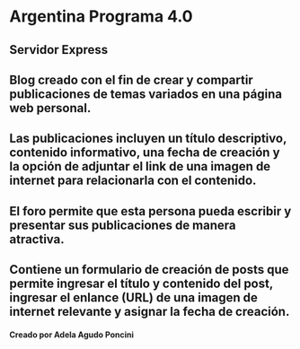 # Argentina Programa 4.0

## Servidor Express

## Blog creado con el fin de crear y compartir publicaciones de temas variados en una página web personal. 
## Las publicaciones incluyen un título descriptivo, contenido informativo, una fecha de creación y la opción de adjuntar el link de una imagen de internet para relacionarla con el contenido. 

## El foro permite que esta persona pueda escribir y presentar sus publicaciones de manera atractiva. 
## Contiene un formulario de creación de posts que permite ingresar el título y contenido del post, ingresar el enlance (URL) de una imagen de internet relevante y asignar la fecha de creación.

#### Creado por Adela Agudo Poncini